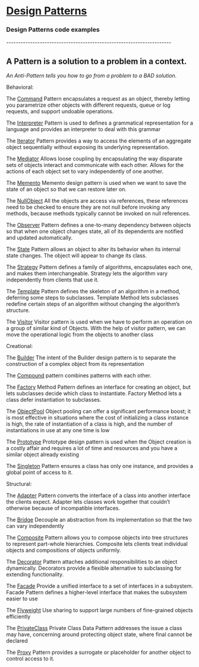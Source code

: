 <a href="https://ancientmariner.github.io/">Design Patterns</a>
===============

<h3>Design Patterns code examples</h3>
---------------------------------------------------------------------

A Pattern is a solution to a problem in a context.
---
<i>An Anti-Pattern tells you how to go from a problem to a BAD solution.</i>

Behavioral:

The <a href="https://github.com/AncientMariner/Patterns/tree/master/src/main/java/org/xander/behavioral/command">Command</a> Pattern encapsulates a request as an object, thereby letting you parametrize other objects with different requests, queue or log requests, and support undoable operations.

The <a href="https://github.com/AncientMariner/Patterns/tree/master/src/main/java/org/xander/behavioral/interpreter">Interpreter</a> Pattern is used to defines a grammatical representation for a language and provides an interpreter to deal with this grammar

The <a href="https://github.com/AncientMariner/Patterns/tree/master/src/main/java/org/xander/behavioral/iterator">Iterator</a> Pattern provides a way to access the elements of an aggregate object sequentially without exposing its underlying representation.

The <a href="https://github.com/AncientMariner/Patterns/tree/master/src/main/java/org/xander/behavioral/mediator">Mediator</a> Allows loose coupling by encapsulating the way disparate sets of objects interact and communicate with each other. Allows for the actions of each object set to vary independently of one another.

The <a href="https://github.com/AncientMariner/Patterns/tree/master/src/main/java/org/xander/behavioral/memento">Memento</a> Memento design pattern is used when we want to save the state of an object so that we can restore later on.

The <a href="https://github.com/AncientMariner/Patterns/tree/master/src/main/java/org/xander/behavioral/nullobject">NullObject</a> All the objects are access via references, these references need to be checked to ensure they are not null before invoking any methods, because methods typically cannot be invoked on null references.

The <a href="https://github.com/AncientMariner/Patterns/tree/master/src/main/java/org/xander/behavioral/observer">Observer</a> Pattern defines a one-to-many dependency between objects so that when one object changes state, all of its dependents are notified and updated automatically.

The <a href="https://github.com/AncientMariner/Patterns/tree/master/src/main/java/org/xander/behavioral/state">State</a> Pattern allows an object to alter its behavior when its internal state changes. The object will appear to change its class.

The <a href="https://github.com/AncientMariner/Patterns/tree/master/src/main/java/org/xander/behavioral/strategy">Strategy</a> Pattern defines a family of algorithms, encapsulates each one, and makes them interchangeable. Strategy lets the algorithm vary independently from clients that use it.

The <a href="https://github.com/AncientMariner/Patterns/tree/master/src/main/java/org/xander/behavioral/template">Template</a> Pattern defines the skeleton of an algorithm in a method, deferring some steps to subclasses. Template Method lets subclasses redefine certain steps of an algorithm without changing the algorithm’s structure.

The <a href="https://github.com/AncientMariner/Patterns/tree/master/src/main/java/org/xander/behavioral/visitor">Visitor</a> Visitor pattern is used when we have to perform an operation on a group of similar kind of Objects. With the help of visitor pattern, we can move the operational logic from the objects to another class

Creational:

The <a href="https://github.com/AncientMariner/Patterns/tree/master/src/main/java/org/xander/creational/builder">Builder</a> The intent of the Builder design pattern is to separate the construction of a complex object from its representation

The <a href="https://github.com/AncientMariner/Patterns/tree/master/src/main/java/org/xander/creational/compound">Compound</a> pattern combines patterns with each other.

The <a href="https://github.com/AncientMariner/Patterns/tree/master/src/main/java/org/xander/creational/factory">Factory</a> Method Pattern defines an interface for creating an object, but lets subclasses decide which class to instantiate. Factory Method lets a class defer instantiation to subclasses.

The <a href="https://github.com/AncientMariner/Patterns/tree/master/src/main/java/org/xander/creational/objectpool">ObjectPool</a> Object pooling can offer a significant performance boost; it is most effective in situations where the cost of initializing a class instance is high, the rate of instantiation of a class is high, and the number of instantiations in use at any one time is low

The <a href="https://github.com/AncientMariner/Patterns/tree/master/src/main/java/org/xander/creational/prototype">Prototype</a> Prototype design pattern is used when the Object creation is a costly affair and requires a lot of time and resources and you have a similar object already existing

The <a href="https://github.com/AncientMariner/Patterns/tree/master/src/main/java/org/xander/creational/singleton">Singleton</a> Pattern ensures a class has only one instance, and provides a global point of access to it.

Structural:

The <a href="https://github.com/AncientMariner/Patterns/tree/master/src/main/java/org/xander/structural/adapter">Adapter</a> Pattern converts the interface of a class into another interface the clients expect. Adapter lets classes work together that couldn’t otherwise because of incompatible interfaces.

The <a href="https://github.com/AncientMariner/Patterns/tree/master/src/main/java/org/xander/structural/bridge">Bridge</a> Decouple an abstraction from its implementation so that the two can vary independently

The <a href="https://github.com/AncientMariner/Patterns/tree/master/src/main/java/org/xander/structural/composite">Composite</a> Pattern allows you to compose objects into tree structures to represent part-whole hierarchies. Composite lets clients treat individual objects and compositions of objects uniformly.

The <a href="https://github.com/AncientMariner/Patterns/tree/master/src/main/java/org/xander/structural/decorator">Decorator</a> Pattern attaches additional responsibilities to an object dynamically. Decorators provide a flexible alternative to subclassing for extending functionality.

The <a href="https://github.com/AncientMariner/Patterns/tree/master/src/main/java/org/xander/structural/facade">Facade</a> Provide a unified interface to a set of interfaces in a subsystem. Facade Pattern defines a higher-level interface that makes the subsystem easier to use

The <a href="https://github.com/AncientMariner/Patterns/tree/master/src/main/java/org/xander/structural/flyweight">Flyweight</a> Use sharing to support large numbers of fine-grained objects efficiently

The <a href="https://github.com/AncientMariner/Patterns/tree/master/src/main/java/org/xander/structural/privateClass">PrivateClass</a> Private Class Data Pattern addresses the issue a class may have, concerning around protecting object state, where final cannot be declared

The <a href="https://github.com/AncientMariner/Patterns/tree/master/src/main/java/org/xander/structural/proxy">Proxy</a> Pattern provides a surrogate or placeholder for another object to control access to it.
